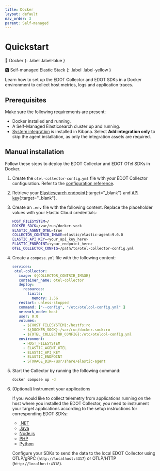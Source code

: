 ```yaml
---
title: Docker
layout: default
nav_order: 3
parent: Self-managed
---
```


# Quickstart

🐳 Docker
{: .label .label-blue }

🆂 Self-managed Elastic Stack
{: .label .label-yellow }

Learn how to set up the EDOT Collector and EDOT SDKs in a Docker environment to collect host metrics, logs and application traces.

## Prerequisites

Make sure the following requirements are present:

- Docker installed and running.
- A Self-Managed Elasticsearch cluster up and running.
- [System integration](https://www.elastic.co/docs/reference/integrations/system) is installed in Kibana. Select **Add integration only** to skip the agent installation, as only the integration assets are required.

## Manual installation

Follow these steps to deploy the EDOT Collector and EDOT OTel SDKs in Docker.

1. Create the `otel-collector-config.yml` file with your EDOT Collector configuration. Refer to the [configuration reference](../../_edot-collector/config/default-config-standalone.md).

2. Retrieve your [Elasticsearch endpoint](https://www.elastic.co/guide/en/kibana/current/search-space-connection-details.html){:target="_blank"} and [API key](https://www.elastic.co/guide/en/kibana/current/api-keys.html){:target="_blank"}.

3. Create an `.env` file with the following content. Replace the placeholder values with your Elastic Cloud credentials:

   ```bash
   HOST_FILESYSTEM=/
   DOCKER_SOCK=/var/run/docker.sock
   ELASTIC_AGENT_OTEL=true
   COLLECTOR_CONTRIB_IMAGE=elastic/elastic-agent:9.0.0
   ELASTIC_API_KEY=<your_api_key_here>
   ELASTIC_ENDPOINT=<your_endpoint_here>
   OTEL_COLLECTOR_CONFIG=/path/to/otel-collector-config.yml
   ```

4. Create a `compose.yml` file with the following content:

   ```yaml
   services:
    otel-collector:
      image: ${COLLECTOR_CONTRIB_IMAGE}
      container_name: otel-collector
      deploy:
        resources:
          limits:
            memory: 1.5G
      restart: unless-stopped
      command: ["--config", "/etc/otelcol-config.yml" ]
      network_mode: host
      user: 0:0
      volumes:
        - ${HOST_FILESYSTEM}:/hostfs:ro
        - ${DOCKER_SOCK}:/var/run/docker.sock:ro
        - ${OTEL_COLLECTOR_CONFIG}:/etc/otelcol-config.yml
      environment:
        - HOST_FILESYSTEM
        - ELASTIC_AGENT_OTEL
        - ELASTIC_API_KEY
        - ELASTIC_ENDPOINT
        - STORAGE_DIR=/usr/share/elastic-agent
   ```

5. Start the Collector by running the following command:

   ```bash
   docker compose up -d
   ```

6. (Optional) Instrument your applications

    If you would like to collect telemetry from applications running on the host where you installed the EDOT Collector,
    you need to instrument your target applications according to the setup instructions for corresponding EDOT SDKs:

    - [.NET](../../edot-sdks/dotnet/setup)
    - [Java](../../edot-sdks/java/setup)
    - [Node.js](../../edot-sdks/nodejs/setup)
    - [PHP](../../edot-sdks/php/setup)
    - [Python](../../edot-sdks/python/setup)

    Configure your SDKs to send the data to the local EDOT Collector using OTLP/gRPC (`http://localhost:4317`) or OTLP/HTTP (`http://localhost:4318`).